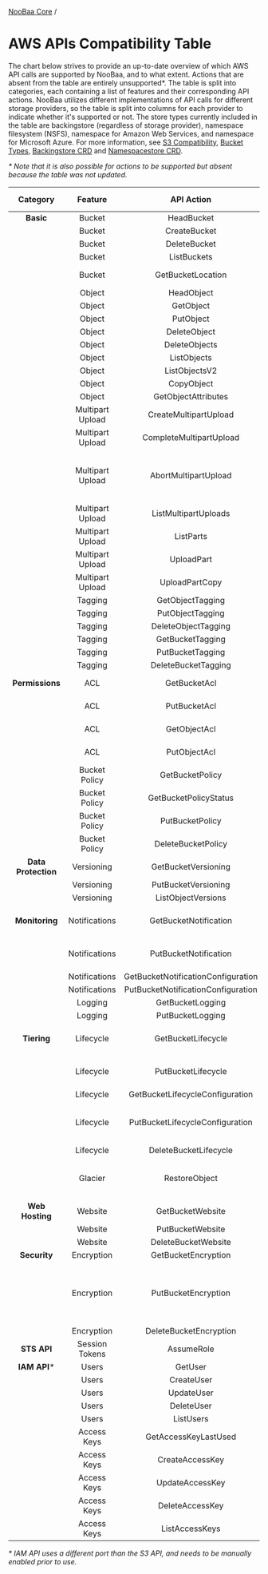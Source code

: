 [NooBaa Core](../../README.md) /

# AWS APIs Compatibility Table
The chart below strives to provide an up-to-date overview of which AWS API calls are supported by NooBaa, and to what extent.
Actions that are absent from the table are entirely unsupported*.
The table is split into categories, each containing a list of features and their corresponding API actions.
NooBaa utilizes different implementations of API calls for different storage providers, so the table is split into columns for each provider to indicate whether it's supported or not.
The store types currently included in the table are backingstore (regardless of storage provider), namespace filesystem (NSFS), namespace for Amazon Web Services, and namespace for Microsoft Azure.
For more information, see [S3 Compatibility](https://github.com/noobaa/noobaa-operator/tree/master/doc/s3-compatibility.md), [Bucket Types](https://github.com/noobaa/noobaa-operator/tree/master/doc/bucket-types.md), [Backingstore CRD](https://github.com/noobaa/noobaa-operator/blob/master/doc/backing-store-crd.md) and [Namespacestore CRD](https://github.com/noobaa/noobaa-operator/blob/master/doc/namespace-store-crd.md).

_* Note that it is also possible for actions to be supported but absent because the table was not updated._

| Category              | Feature                         | API Action                        | Backingstore  | NSFS   |  NS AWS |  NS Azure  | Comments                                                                |
|:---------------------:|:-------------------------------:|:---------------------------------:|:-------------:|:------:|:-------:|:----------:|-------------------------------------------------------------------------|
| **Basic**             | Bucket                          | HeadBucket                        | ✅            | ✅    | ✅      | ✅        |                                                                         |
|                       | Bucket                          | CreateBucket                      | ✅            | ✅    | ✅      | ✅        |                                                                         |
|                       | Bucket                          | DeleteBucket                      | ✅            | ✅    | ✅      | ✅        |                                                                         |
|                       | Bucket                          | ListBuckets                       | ✅            | ✅    | ✅      | ✅        |                                                                         |
|                       | Bucket                          | GetBucketLocation                 | ✅            | ✅    | ✅*     | ✅*       | *Always returns an empty string                                         |
|                       | Object                          | HeadObject                        | ✅            | ✅    | ✅      | ✅        |                                                                         |
|                       | Object                          | GetObject                         | ✅            | ✅    | ✅      | ✅        |                                                                         |
|                       | Object                          | PutObject                         | ✅            | ✅    | ✅      | ✅        |                                                                         |
|                       | Object                          | DeleteObject                      | ✅            | ✅    | ✅      | ✅        |                                                                         |
|                       | Object                          | DeleteObjects                     | ✅            | ✅    | ✅      | ❌        |                                                                         |
|                       | Object                          | ListObjects                       | ✅            | ✅    | ✅      | ✅        |                                                                         |
|                       | Object                          | ListObjectsV2                     | ✅            | ✅    | ✅      | ✅        |                                                                         |
|                       | Object                          | CopyObject                        | ✅            | ✅    | ✅      | ✅        |                                                                         |
|                       | Object                          | GetObjectAttributes               | ✅*           | ✅*   | ✅      | ✅*        | *Partially implemented                                                  |
|                       | Multipart Upload                | CreateMultipartUpload             | ✅            | ✅    | ✅      | ✅        |                                                                         |
|                       | Multipart Upload                | CompleteMultipartUpload           | ✅            | ✅    | ✅      | ✅        |                                                                         |
|                       | Multipart Upload                | AbortMultipartUpload              | ✅            | ✅    | ✅      | ✅*       | *Azure does not support aborting uploads, so the operation is ignored and Azure will clean up the parts after 7 days |
|                       | Multipart Upload                | ListMultipartUploads              | ✅            | ✅    | ✅      | ❌        |                                                                         |
|                       | Multipart Upload                | ListParts                         | ✅            | ✅    | ✅      | ✅        |                                                                         |
|                       | Multipart Upload                | UploadPart                        | ✅            | ✅    | ✅      | ✅        |                                                                         |
|                       | Multipart Upload                | UploadPartCopy                    | ✅            | ✅    | ✅      | ✅        |                                                                         |
|                       | Tagging                         | GetObjectTagging                  | ✅            | ✅    | ✅      | ✅        |                                                                         |
|                       | Tagging                         | PutObjectTagging                  | ✅            | ✅    | ✅      | ✅        |                                                                         |
|                       | Tagging                         | DeleteObjectTagging               | ✅            | ✅    | ✅      | ✅        |                                                                         |
|                       | Tagging                         | GetBucketTagging                  | ✅            | ✅    | ❌      | ❌        |                                                                         |
|                       | Tagging                         | PutBucketTagging                  | ✅            | ✅    | ❌      | ❌        |                                                                         |
|                       | Tagging                         | DeleteBucketTagging               | ✅            | ✅    | ❌      | ❌        |                                                                         |
| **Permissions**       | ACL                             | GetBucketAcl                      | ❌            | ❌    | ❌      | ❌        | DEPRECATED API: use BucketPolicy instead                                |
|                       | ACL                             | PutBucketAcl                      | ❌            | ❌    | ❌      | ❌        | DEPRECATED API: use BucketPolicy instead                                |
|                       | ACL                             | GetObjectAcl                      | ❌            | ❌    | ❌      | ❌        | DEPRECATED API: use BucketPolicy instead                                |
|                       | ACL                             | PutObjectAcl                      | ❌            | ❌    | ❌      | ❌        | DEPRECATED API: use BucketPolicy instead                                |
|                       | Bucket Policy                   | GetBucketPolicy                   | ✅            | ✅    | ❌      | ❌        |                                                                         |
|                       | Bucket Policy                   | GetBucketPolicyStatus             | ✅            | ✅    | ❌      | ❌        |                                                                         |
|                       | Bucket Policy                   | PutBucketPolicy                   | ✅            | ✅    | ❌      | ❌        |                                                                         |
|                       | Bucket Policy                   | DeleteBucketPolicy                | ✅            | ✅    | ❌      | ❌        |                                                                         |
| **Data Protection**   | Versioning                      | GetBucketVersioning               | ✅            | ✅    | ❌      | ❌        |                                                                         |
|                       | Versioning                      | PutBucketVersioning               | ✅            | ✅    | ❌      | ❌        |                                                                         |
|                       | Versioning                      | ListObjectVersions                | ✅            | ✅    | ✅      | ❌        |                                                                         |
| **Monitoring**        | Notifications                   | GetBucketNotification             | ❌            | ❌    | ❌      | ❌        | DEPRECATED API: use NotificationConfiguration instead                   |
|                       | Notifications                   | PutBucketNotification             | ❌            | ❌    | ❌      | ❌        | DEPRECATED API: use NotificationConfiguration instead                   |
|                       | Notifications                   | GetBucketNotificationConfiguration| ❌            | ✅    | ❌      | ❌        |                                                                         |
|                       | Notifications                   | PutBucketNotificationConfiguration| ❌            | ✅    | ❌      | ❌        |                                                                         |
|                       | Logging                         | GetBucketLogging                  | ✅            | ✅    | ❌      | ❌        |                                                                         |
|                       | Logging                         | PutBucketLogging                  | ✅            | ✅    | ❌      | ❌        |                                                                         |
| **Tiering**           | Lifecycle                       | GetBucketLifecycle                | ❌            | ❌    | ❌      | ❌        | DEPRECATED API: use LifecycleConfiguration instead                      |
|                       | Lifecycle                       | PutBucketLifecycle                | ❌            | ❌    | ❌      | ❌        | DEPRECATED API: use LifecycleConfiguration instead                      |
|                       | Lifecycle                       | GetBucketLifecycleConfiguration   | ✅            | ✅    | ❌      | ❌        |                                                                         |
|                       | Lifecycle                       | PutBucketLifecycleConfiguration   | ✅*           | ✅*   | ❌      | ❌        | *Partial (no storage-class Transitions). ** Additional automation setup is needed |
|                       | Lifecycle                       | DeleteBucketLifecycle             | ✅            | ✅    | ❌      | ❌        |                                                                         |
|                       | Glacier                         | RestoreObject                     | ❌            | ✅*   | ❌      | ❌        | *Additional automation setup is needed (provided by IBM Deep Archive)   |
| **Web Hosting**       | Website                         | GetBucketWebsite                  | ✅            | ✅    | ❌      | ❌        |                                                                         |
|                       | Website                         | PutBucketWebsite                  | ✅            | ✅    | ❌      | ❌        |                                                                         |
|                       | Website                         | DeleteBucketWebsite               | ✅            | ✅    | ❌      | ❌        |                                                                         |
| **Security**          | Encryption                      | GetBucketEncryption               | ✅            | ✅    | ❌      | ❌        |                                                                         |
|                       | Encryption                      | PutBucketEncryption               | ✅            | ✅*   | ❌      | ❌        | *Additional automation setup is needed (NooBaa only verifies that the FS encryption matches the bucket configuration |
|                       | Encryption                      | DeleteBucketEncryption            | ✅            | ✅    | ❌      | ❌        |                                                                         |
| **STS API**           | Session Tokens                  | AssumeRole                        | ✅            | ✅    | ❌      | ❌        |                                                                         |
| **IAM API***           | Users                          | GetUser                           | ❌            | ✅    | ❌      | ❌        |                                                                         |
|                       | Users                           | CreateUser                        | ❌            | ✅    | ❌      | ❌        |                                                                         |
|                       | Users                           | UpdateUser                        | ❌            | ✅    | ❌      | ❌        |                                                                         |
|                       | Users                           | DeleteUser                        | ❌            | ✅    | ❌      | ❌        |                                                                         |
|                       | Users                           | ListUsers                         | ❌            | ✅*   | ❌      | ❌        | *No pagination support                                                  |
|                       | Access Keys                     | GetAccessKeyLastUsed              | ❌            | ✅*   | ❌      | ❌        | *Partially implemented                                                  |
|                       | Access Keys                     | CreateAccessKey                   | ❌            | ✅    | ❌      | ❌        |                                                                         |
|                       | Access Keys                     | UpdateAccessKey                   | ❌            | ✅    | ❌      | ❌        |                                                                         |
|                       | Access Keys                     | DeleteAccessKey                   | ❌            | ✅    | ❌      | ❌        |                                                                         |
|                       | Access Keys                     | ListAccessKeys                    | ❌            | ✅*   | ❌      | ❌        | *No pagination support                                                  |

_* IAM API uses a different port than the S3 API, and needs to be manually enabled prior to use._
